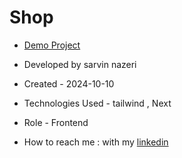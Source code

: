 
# Shop


- [Demo Project](https://shop-x9jl.vercel.app/all/2)
  
- Developed by sarvin nazeri

- Created - 2024-10-10

- Technologies Used -  tailwind , Next

- Role - Frontend

- How to reach me : with my [linkedin](https://www.linkedin.com/in/sarvin-nazeri)


